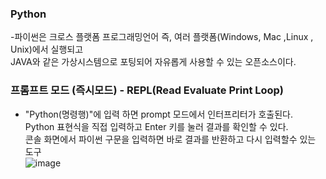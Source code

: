 ### Python  
  -파이썬은 크로스 플랫폼 프로그래밍언어 즉, 여러 플랫폼(Windows, Mac ,Linux , Unix)에서 실행되고   
   JAVA와 같은 가상시스템으로 포팅되어 자유롭게 사용할 수 있는 오픈소스이다.    
   
### 프롬프트 모드 (즉시모드) - REPL(Read Evaluate Print Loop)  
  - "Python(명령행)"에 입력 하면 prompt 모드에서 인터프리터가 호출된다.   
     Python 표현식을 직접 입력하고 Enter 키를 눌러 결과를 확인할 수 있다.   
     콘솔 화면에서 파이썬 구문을 입력하면 바로 결과를 반환하고 다시 입력할수 있는 도구  
     ![image](https://user-images.githubusercontent.com/67041069/91798268-807dd580-ec5f-11ea-9100-04af49004ddf.png)
  
  

